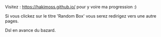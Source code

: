 Visitez : https://hakimoss.github.io/ pour y voire ma progression :)

Si vous clickez sur le titre 'Random Box' vous serez redirigez vers une autre pages.

Dsl en avance du bazard.
